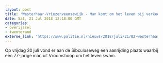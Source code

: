 ```yaml
---
layout: post
title: "Westerhaar-Vriezenveensewijk - Man komt om het leven bij verkeersongeval"
date: Sat, 21 Jul 2018 12:18:00 GMT
categories: 
- overijssel 
- twenterand 
externe_link: "https://www.politie.nl/nieuws/2018/juli/21/02-westerhaar-vriezenveensewijk-man-overleden-na-ongeval.html"
---
```


Op vrijdag 20 juli vond er aan de Sibculoseweg een aanrijding plaats waarbij een 77-jarige man uit Vroomshoop om het leven kwam.
